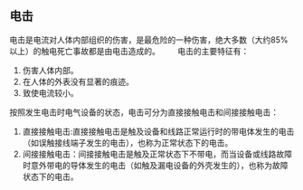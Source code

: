 ## 电击

电击是电流对人体内部组织的伤害，是最危险的一种伤害，绝大多数（大约85%以上）的触电死亡事故都是由电击造成的。        电击的主要特征有：

1. 伤害人体内部。
2. 在人体的外表没有显著的痕迹。
3. 致使电流较小。

按照发生电击时电气设备的状态，电击可分为直接接触电击和间接接触电击：

1. 直接接触电击:直接接触电击是触及设备和线路正常运行时的带电体发生的电击（如误触接线端子发生的电击），也称为正常状态下的电击。
2. 间接接触电击：间接接触电击是触及正常状态下不带电，而当设备或线路故障时意外带电的导体发生的电击（如触及漏电设备的外壳发生的），也称为故障状态下的电击。
